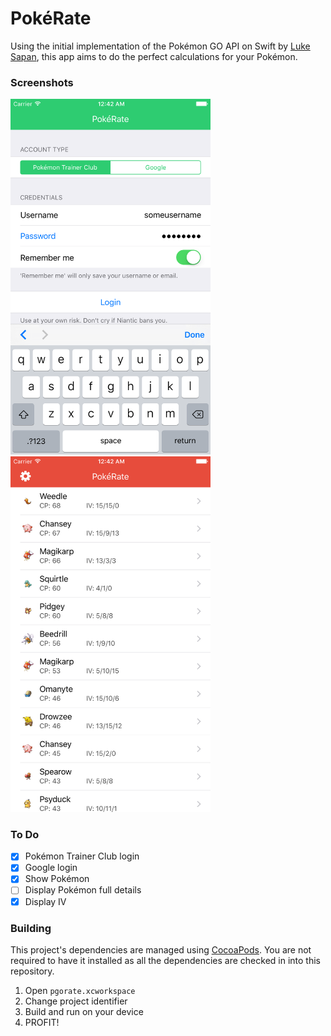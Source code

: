 # PokéRate

Using the initial implementation of the Pokémon GO API on Swift by [Luke Sapan](https://github.com/lsapan/pgoapi-swift), this app aims to do the perfect calculations for your Pokémon.

### Screenshots
<img src="https://raw.githubusercontent.com/rowellx68/pgorate/master/images/pokerate-login.png" width="320px" />
<img src="https://raw.githubusercontent.com/rowellx68/pgorate/master/images/pokerate-list.png" width="320px" />

### To Do

- [x] Pokémon Trainer Club login
- [x] Google login
- [x] Show Pokémon
- [ ] Display Pokémon full details
- [x] Display IV

### Building

This project's dependencies are managed using [CocoaPods](https://cocoapods.org/). You are not required to have it installed as all the dependencies are checked in into this repository.

1. Open `pgorate.xcworkspace`
2. Change project identifier
3. Build and run on your device
4. PROFIT!
